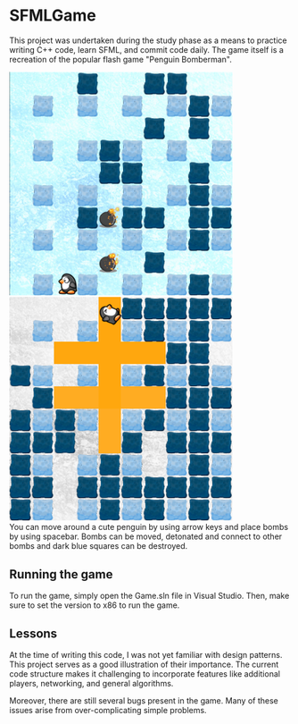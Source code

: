 # SFMLGame
This project was undertaken during the study phase as a means to practice writing C++ code, learn SFML, and commit code daily. The game itself is a recreation of the popular flash game "Penguin Bomberman".
<div>
  <img src="bomberman3.png" width="400">
  <img src="bomberman2.png" width="400">
</div>
You can move around a cute penguin by using arrow keys and place bombs by using spacebar. Bombs can be moved, detonated and connect to other bombs and dark blue squares can be destroyed.

## Running the game
To run the game, simply open the Game.sln file in Visual Studio. Then, make sure to set the version to x86 to run the game.

## Lessons
At the time of writing this code, I was not yet familiar with design patterns. This project serves as a good illustration of their importance. The current code structure makes it challenging to incorporate features like additional players, networking, and general algorithms.

Moreover, there are still several bugs present in the game. Many of these issues arise from over-complicating simple problems.
